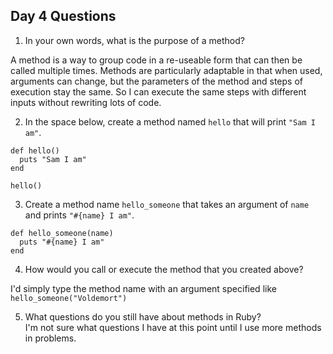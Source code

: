 ## Day 4 Questions

1. In your own words, what is the purpose of a method?  

A method is a way to group code in a re-useable form that can then be called multiple times. Methods are particularly adaptable in that when used, arguments can change, but the parameters of the method and steps of execution stay the same. So I can execute the same steps with different inputs without rewriting lots of code.


2. In the space below, create a method named `hello` that will print `"Sam I am"`.  

```
def hello()
  puts "Sam I am"
end

hello()
```

3. Create a method name `hello_someone` that takes an argument of `name` and prints `"#{name} I am"`.  

```
def hello_someone(name)
  puts "#{name} I am"
end
```

4. How would you call or execute the method that you created above?  

I'd simply type the method name with an argument specified like `hello_someone("Voldemort")`

5. What questions do you still have about methods in Ruby?  
I'm not sure what questions I have at this point until I use more methods in problems.
